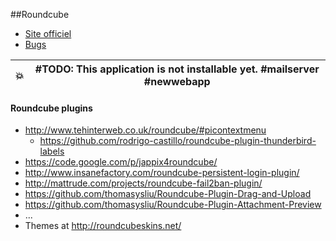 ##Roundcube

  * [Site officiel](http://www.roundcube.net/)
  * [Bugs](http://trac.roundcube.net/)

| 💥 | #TODO: This application is not installable yet. #mailserver #newwebapp |
|---------|---------|



#### Roundcube plugins
 * http://www.tehinterweb.co.uk/roundcube/#picontextmenu
    * https://github.com/rodrigo-castillo/roundcube-plugin-thunderbird-labels
 * https://code.google.com/p/jappix4roundcube/
 * http://www.insanefactory.com/roundcube-persistent-login-plugin/
 * http://mattrude.com/projects/roundcube-fail2ban-plugin/
 * https://github.com/thomasysliu/Roundcube-Plugin-Drag-and-Upload
 * https://github.com/thomasysliu/Roundcube-Plugin-Attachment-Preview
 * ...
 * Themes at http://roundcubeskins.net/

